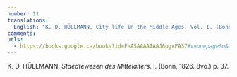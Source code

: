 ```yaml
---
number: 11
translations:
  English: "K. D. HÜLLMANN, City life in the Middle Ages. Vol. I. (Bonn, 1826. 8vo.) p. 37. [Trans. J. Bain]"
comments:
urls:
  - https://books.google.ca/books?id=FeASAAAAIAAJ&pg=PA37#v=onepage&q&f=false
---
```


K. D. HÜLLMANN, <em>Staedtewesen des Mittelalters</em>. I. (Bonn, 1826. 8vo.) p. 37.
